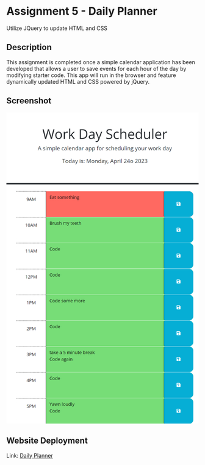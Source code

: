 # Assignment 5 - Daily Planner

Utilize JQuery to update HTML and CSS

## Description

This assignment is completed once a simple calendar application has been developed that allows a user to save events for each hour of the day by modifying starter code. This app will run in the browser and feature dynamically updated HTML and CSS powered by jQuery.

## Screenshot

![Final screenshot of the assignment.](Final%20Deployment.png)

## Website Deployment

Link: [Daily Planner](https://mrgnoblennon.github.io/Daily-Planner/)

